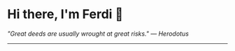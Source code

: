 <h1>Hi there, I'm Ferdi 👋</h1>

<p><em>
  "Great deeds are usually wrought at great risks." — Herodotus
</em></p>

---
